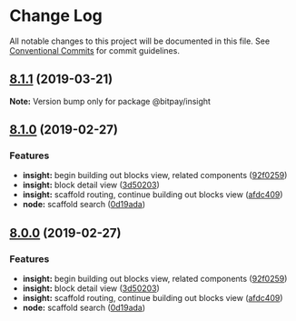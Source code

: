 # Change Log

All notable changes to this project will be documented in this file.
See [Conventional Commits](https://conventionalcommits.org) for commit guidelines.

## [8.1.1](https://github.com/bitpay/bitcore/compare/v8.1.0...v8.1.1) (2019-03-21)

**Note:** Version bump only for package @bitpay/insight

## [8.1.0](https://github.com/bitpay/bitcore/compare/v5.0.0-beta.44...v8.1.0) (2019-02-27)

### Features

* **insight:** begin building out blocks view, related components ([92f0259](https://github.com/bitpay/bitcore/commit/92f0259))
* **insight:** block detail view ([3d50203](https://github.com/bitpay/bitcore/commit/3d50203))
* **insight:** scaffold routing, continue building out blocks view ([afdc409](https://github.com/bitpay/bitcore/commit/afdc409))
* **node:** scaffold search ([0d19ada](https://github.com/bitpay/bitcore/commit/0d19ada))

## [8.0.0](https://github.com/bitpay/bitcore/compare/v5.0.0-beta.44...v8.0.0) (2019-02-27)

### Features

* **insight:** begin building out blocks view, related components ([92f0259](https://github.com/bitpay/bitcore/commit/92f0259))
* **insight:** block detail view ([3d50203](https://github.com/bitpay/bitcore/commit/3d50203))
* **insight:** scaffold routing, continue building out blocks view ([afdc409](https://github.com/bitpay/bitcore/commit/afdc409))
* **node:** scaffold search ([0d19ada](https://github.com/bitpay/bitcore/commit/0d19ada))
